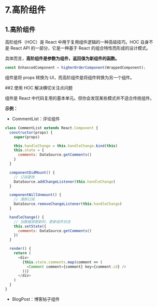 # 7.高阶组件

## 1.高阶组件

高阶组件（HOC）是 React 中用于复用组件逻辑的一种高级技巧。HOC 自身不是 React API 的一部分，它是一种基于 React 的组合特性而形成的设计模式。

具体而言，**高阶组件是参数为组件，返回值为新组件的函数。**

```javascript
const EnhancedComponent = higherOrderComponent(WrappedComponent);
```

组件是将 props 转换为 UI，而高阶组件是将组件转换为另一个组件。



##2.使用 HOC 解决横切关注点问题

组件是 React 中代码复用的基本单元。但你会发现某些模式并不适合传统组件。

**示例：**

- CommentList：评论组件

```javascript
class CommentList extends React.Component {
  constructor(props) {
    super(props)

    this.handleChange = this.handleChange.bind(this)
    this.state = {
      comments: DataSource.getComments()
    }
  }

  componentDidMount() {
    // 订阅更改
    DataSource.addChangeListener(this.handleChange)
  }

  componentWillUnmount() {
    // 清除订阅
    DataSource.removeChangeListener(this.handleChange)
  }

  handleChange() {
    // 当数据源更新时，更新组件状态
    this.setState({
      comments: DataSource.getComments()
    })
  }

  render() {
    return (
      <div>
        {this.state.comments.map(comment => (
          <Comment comment={comment} key={comment.id} />
        ))}
      </div>
    )
  }
}
```



- BlogPost：博客帖子组件

